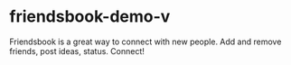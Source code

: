 # friendsbook-demo-v
Friendsbook is a great way to connect with new people. Add and remove friends, post ideas, status. Connect!
